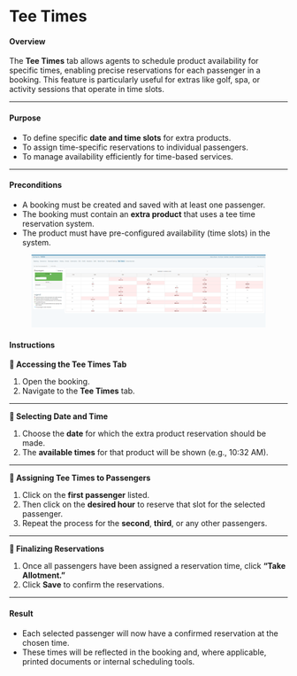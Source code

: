 # Tee Times

#### **Overview**

The **Tee Times** tab allows agents to schedule product availability for specific times, enabling precise reservations for each passenger in a booking. This feature is particularly useful for extras like golf, spa, or activity sessions that operate in time slots.

***

#### **Purpose**

* To define specific **date and time slots** for extra products.
* To assign time-specific reservations to individual passengers.
* To manage availability efficiently for time-based services.

***

#### **Preconditions**

* A booking must be created and saved with at least one passenger.
* The booking must contain an **extra product** that uses a tee time reservation system.
* The product must have pre-configured availability (time slots) in the system.

<figure><img src="../../.gitbook/assets/image (3) (1) (1) (1) (1) (1) (1) (1) (1) (1) (1) (1) (1) (1) (1) (1) (1) (1) (1) (1) (1) (1) (1) (1) (1) (1) (1) (1) (1) (1) (1) (1) (1) (1) (1) (1) (1) (1).png" alt=""><figcaption></figcaption></figure>

#### **Instructions**

**🔹 Accessing the Tee Times Tab**

1. Open the booking.
2. Navigate to the **Tee Times** tab.

***

**🔹 Selecting Date and Time**

1. Choose the **date** for which the extra product reservation should be made.
2. The **available times** for that product will be shown (e.g., 10:32 AM).

***

**🔹 Assigning Tee Times to Passengers**

1. Click on the **first passenger** listed.
2. Then click on the **desired hour** to reserve that slot for the selected passenger.
3. Repeat the process for the **second**, **third**, or any other passengers.

***

**🔹 Finalizing Reservations**

1. Once all passengers have been assigned a reservation time, click **“Take Allotment.”**
2. Click **Save** to confirm the reservations.

***

#### **Result**

* Each selected passenger will now have a confirmed reservation at the chosen time.
* These times will be reflected in the booking and, where applicable, printed documents or internal scheduling tools.
